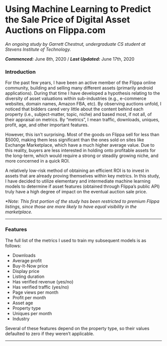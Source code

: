 # Using Machine Learning to Predict the Sale Price of Digital Asset Auctions on Flippa.com

_An ongoing study by Garrett Chestnut, undergraduate CS student at Stevens Institute of Technology._

_**Commenced:**_ June 8th, 2020  /  _**Last Updated:**_ June 17th, 2020

### Introduction

For the past few years, I have been an active member of the Flippa online community, building and selling many different assets (primarily android applications). During that time I have developed a hypothesis relating to the diversity of asset valuations within sub-industries (e.g., e-commerce websites, domain names, Amazon FBA, etc). By observing auctions unfold, I noticed that bidders cared very little about the content behind each property (i.e., subject-matter, topic, niche) and based most, if not all, of their appraisal on metrics. By “metrics”, I mean traffic, downloads, uniques, profit, age, and other important features.

However, this isn’t surprising. Most of the goods on Flippa sell for less than $5000, making them less significant than the ones sold on sites like Exchange Marketplace, which have a much higher average value. Due to this reality, buyers are less interested in holding onto profitable assets for the long-term, which would require a strong or steadily growing niche, and more concerned in a quick ROI. 

A relatively low-risk method of obtaining an efficient ROI is to invest in assets that are already proving themselves within key metrics. In this study, I have decided to utilize elementary and intermediate machine learning models to determine if asset features (obtained through Flippa’s public API) truly have a high degree of impact on the eventual auction sale price.

_*Note: This first portion of the study has been restricted to premium Flippa listings, since those are more likely to have equal visibility in the marketplace._

---
### Features

The full list of the metrics I used to train my subsequent models is as follows:

- Downloads
- Average profit
- Buy-It-Now price
- Display price
- Listing duration
- Has verified revenue (yes/no)
- Has verified traffic (yes/no)
- Page views per month
- Profit per month
- Asset age
- Property type
- Uniques per month
- Industry

Several of these features depend on the property type, so their values defaulted to zero if they weren’t applicable.

---

